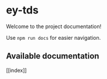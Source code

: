 # ey-tds

Welcome to the project documentation!

Use `npm run docs` for easier navigation.

## Available documentation

[[index]]
